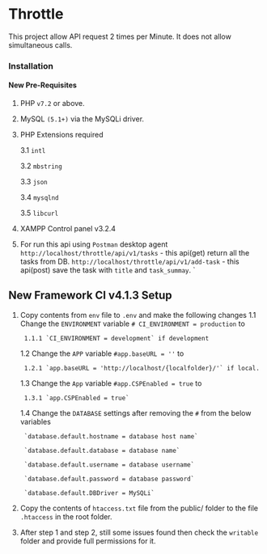 # Throttle 

This project allow API request 2 times per Minute. It does not allow simultaneous calls.

### Installation

#### New Pre-Requisites
1. PHP `v7.2` or above.
2. MySQL `(5.1+)` via the MySQLi driver.
3. PHP Extensions required

   3.1 `intl`  

   3.2 `mbstring`

   3.3 `json`

   3.4 `mysqlnd`

   3.5 `libcurl`

4. XAMPP Control panel v3.2.4
5. For run this api using `Postman` desktop agent
`http://localhost/throttle/api/v1/tasks` - this api(get) return all the tasks from DB.
`http://localhost/throttle/api/v1/add-task` - this api(post) save the task with `title` and `task_summay`.
`


## New Framework CI v4.1.3 Setup

1. Copy contents from `env` file to `.env` and make the following changes
    1.1 Change the `ENVIRONMENT` variable  `# CI_ENVIRONMENT = production` to 

        1.1.1 `CI_ENVIRONMENT = development` if development

    1.2 Change the `APP` variable  `#app.baseURL = ''` to 

        1.2.1 `app.baseURL = 'http://localhost/{localfolder}/'` if local.

    1.3 Change the `App` variable  `#app.CSPEnabled = true` to 

        1.3.1 `app.CSPEnabled = true`

    1.4 Change the `DATABASE` settings after removing the `#` from the below variables

        `database.default.hostname = database host name`

        `database.default.database = database name`

        `database.default.username = database username`

        `database.default.password = database password`

        `database.default.DBDriver = MySQLi`

2. Copy the contents of `htaccess.txt` file from the public/ folder to the file `.htaccess` in the root folder.

3. After step 1 and step 2, still some issues found then check the `writable` folder and provide full permissions for it.
